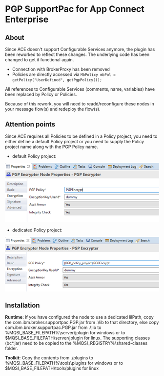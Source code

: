 PGP SupportPac for App Connect Enterprise
======================================================

About
-----
Since ACE doesn't support Configurable Services anymore, the plugin has been reworked to reflect these changes.
The underlying code has been changed to get it functional again.
 - Connection with BrokerProxy has been removed
 - Policies are directly accessed via ```MbPolicy mbPol = getPolicy("UserDefined", getPgpPolicy());```

All references to Configurable Services (comments, name, variables) have been replaced by Policy or Policies.

Because of this rework, you will need to readd/reconfigure these nodes in your message flow(s) and redeploy the flow(s).   

Attention points
----------------
Since ACE requires all Policies to be defined in a Policy project, you need to either define a default Policy project
or you need to supply the Policy project name along with the PGP Policy name.
 - default Policy project:

![](image/default_pp.png)
 - dedicated Policy project:

![](image/dedicated_pp.png)


Installation
------------
**Runtime:**
If you have configured the node to use a dedicated lilPath, copy the com.ibm.broker.supportpac.PGP.jar from .\lib to 
that directory, else copy com.ibm.broker.supportpac.PGP.jar from .\lib to %MQSI_BASE_FILEPATH%\server\jplugin for 
windows or to $MQSI_BASE_FILEPATH/server/jplugin for linux.
The supporting classes (bc*.jar) need to be copied to the %MQSI_REGISTRY%\shared-classes folder.

**Toolkit:**
Copy the contents from ./plugins to %MQSI_BASE_FILEPATH%\tools\plugins for windows or to
$MQSI_BASE_FILEPATH/tools/plugins for linux